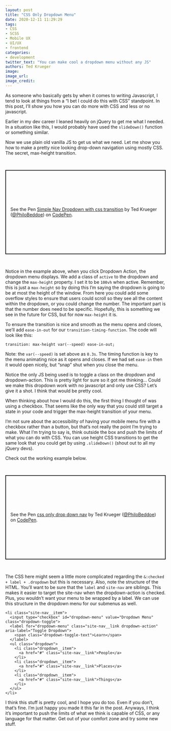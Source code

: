 ```yaml
---
layout: post
title: "CSS Only Dropdown Menu"
date: 2020-12-11 11:29:29
tags:
- CSS
- SCSS
- Mobile UX
- UI/UX
- frontend
categories:
- development
twitter_text: "You can make cool a dropdown menu without any JS"
authors: Ted Krueger
image:
image_url:
image_credit:
---
```


As someone who basically gets by when it comes to writing Javascript, I tend to look at things from a “I bet I could do this with CSS” standpoint. In this post, I’ll show you how you can do more with CSS and less or no javascript.

Earlier in my dev career I leaned heavily on jQuery to get me what I needed. In a situation like this, I would probably have used the `slideDown()` function or something similar. 

Now we use plain old vanilla JS to get us what we need. Let me show you how to make a pretty nice looking drop-down navigation using mostly CSS. The secret, max-height transition. 

<br>
<p class="codepen" data-height="500" data-theme-id="dark" data-default-tab="result" data-user="PhiloBeddoe" data-slug-hash="GRJBdEZ" style="height: 265px; box-sizing: border-box; display: flex; align-items: center; justify-content: center; border: 2px solid; margin: 1em 0; padding: 1em;" data-pen-title="Simple Nav Dropdown with css transition">
  <span>See the Pen <a href="https://codepen.io/PhiloBeddoe/pen/GRJBdEZ">
  Simple Nav Dropdown with css transition</a> by Ted Krueger (<a href="https://codepen.io/PhiloBeddoe">@PhiloBeddoe</a>)
  on <a href="https://codepen.io">CodePen</a>.</span>
</p>
<script async src="https://cpwebassets.codepen.io/assets/embed/ei.js"></script>
<br>

Notice in the example above, when you click Dropdown Action, the dropdown menu displays. We add a class of `active` to the dropdown and change the `max-height` property. I set it to be `100vh` when active. Remember, this is just a `max-height` so by doing this I’m saying the dropdown is going to be at most the height of the window. From here you could add some overflow styles to ensure that users could scroll so they see all the content within the dropdown, or you could change the number. The important part is that the number does need to be specific. Hopefully, this is something we see in the future for CSS, but for now `max-height` it is.

To ensure the transition is nice and smooth as the menu opens and closes, we’ll add `ease-in-out` for our `transition-timing-function`. The code will look like this:

```
transition: max-height var(--speed) ease-in-out;
```

Note: the `var(--speed)` is set above as `0.3s`. The timing function is key to the menu animating nice as it opens and closes. If we had set `ease-in` then it would open nicely, but “snap” shut when you close the menu.

Notice the only JS being used is to toggle a class on the dropdown and dropdown-action. This is pretty light for sure so it got me thinking… Could we make this dropdown work with no javascript and only use CSS? Let’s give it a shot. I think that would be pretty cool.

When thinking about how I would do this, the first thing I thought of was using a checkbox. That seems like the only way that you could still target a state in your code and trigger the max-height transition of your menu.

I’m not sure about the accessibility of having your mobile menu fire with a checkbox rather than a button, but that’s not really the point I’m trying to make. What I’m trying to say is, think outside the box and push the limits of what you can do with CSS. You can use height CSS transitions to get the same look that you could get by using `.slideDown()` (shout out to all my jQuery devs). 

Check out the working example below.

<br>
<p class="codepen" data-height="500" data-theme-id="dark" data-default-tab="result" data-user="PhiloBeddoe" data-slug-hash="LYVjBEL" style="height: 265px; box-sizing: border-box; display: flex; align-items: center; justify-content: center; border: 2px solid; margin: 1em 0; padding: 1em;" data-pen-title="css only drop down nav">
  <span>See the Pen <a href="https://codepen.io/PhiloBeddoe/pen/LYVjBEL">
  css only drop down nav</a> by Ted Krueger (<a href="https://codepen.io/PhiloBeddoe">@PhiloBeddoe</a>)
  on <a href="https://codepen.io">CodePen</a>.</span>
</p>
<script async src="https://cpwebassets.codepen.io/assets/embed/ei.js"></script>
<br>

The CSS here might seem a little more complicated regarding the `&:checked + label + .dropdown` but this is necessary. Also, note the structure of the HTML. You’ll want to be sure that the `label` and `site-nav` are siblings. This makes it easier to target the site-nav when the dropdown-action is checked. Plus, you wouldn’t want your menu to be wrapped by a label. We can use this structure in the dropdown menu for our submenus as well.

```
<li class="site-nav__item">
  <input type="checkbox" id="dropdown-menu" value="Dropdown Menu" class="dropdown-toggle">
  <label for="dropdown-menu" class="site-nav__link dropdown-action" aria-label="Toggle Dropdown">
    <span class="dropdown-toggle-text">Learn</span>
  </label>
  <ul class="dropdown">
    <li class="dropdown__item">
      <a href="#" class="site-nav__link">People</a>
    </li>
    <li class="dropdown__item">
      <a href="#" class="site-nav__link">Places</a>
    </li>
    <li class="dropdown__item">
      <a href="#" class="site-nav__link">Things</a>
    </li>
  </ul>
</li>
```

I think this stuff is pretty cool, and I hope you do too. Even if you don’t, that’s fine. I’m just happy you made it this far in the post. Anyways, I think it’s important to push the limits of what we think is capable of CSS, or any language for that matter. Get out of your comfort zone and try some new stuff. 
